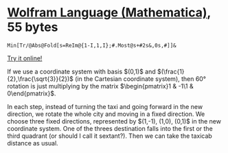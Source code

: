# [Wolfram Language (Mathematica)], 55 bytes

    Min[Tr/@Abs@Fold[s=ReIm@{1-I,1,I};#.Most@s+#2s&,0s,#]]&

[Try it online!][TIO-kwhe7kjn]

If we use a coordinate system with basis \$(0,1)\$ and \$(\frac{1}{2},\frac{\sqrt{3}}{2})\$ (in the Cartesian coordinate system), then 60° rotation is just multiplying by the matrix \$\begin{pmatrix}1 & -1\\1 & 0\end{pmatrix}\$.

In each step, instead of turning the taxi and going forward in the new direction, we rotate the whole city and moving in a fixed direction. We choose three fixed directions, represented by \$(1,-1), (1,0), (0,1)\$ in the new coordinate system. One of the threes destination falls into the first or the third quadrant (or should I call it sextant?). Then we can take the taxicab distance as usual.

[Wolfram Language (Mathematica)]: https://www.wolfram.com/wolframscript/
[TIO-kwhe7kjn]: https://tio.run/##y00syUjNTSzJTE78n6Zg@983My86pEjfwTGp2MEtPyclutg2KNUz16HaUNdTx1DHs9ZaWc83v7jEoVhb2ahYTcegWEc5Nlbtf0BRZl5JdLVyrYKunUJaNFBMQU1B30GhurpWR6HaUEcBhBBMAx0FIyjPCMyDICOEIiDTWEfBpLb2PwA "Wolfram Language (Mathematica) – Try It Online"